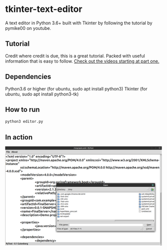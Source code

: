 # tkinter-text-editor
A text editor in Python 3.6+ built with Tkinter by following the tutorial by pymike00 on youtube.

## Tutorial
Credit where credit is due, this is a great tutorial. Packed with useful information that is easy to follow.
[Check out the videos starting at part one.](https://www.youtube.com/watch?v=7PGFin30c4o)

## Dependencies

Python3.6 or higher (for ubuntu, sudo apt install python3)
Tkinter (for ubuntu, sudo apt install python3-tk)

## How to run

```bash
python3 editor.py
```

## In action
![Screenshot of the text editor](/example.png)

